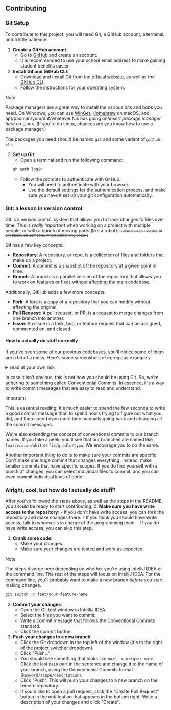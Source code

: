 ## Contributing
### Git Setup
To contribute to this project, you will need Git,
a GitHub account, a terminal, and a little patience.
1. **Create a GitHub account**:
    - Go to [GitHub](https://github.com) and create an account.
    - It is recommended to use your school email address to make gaining student benefits easier.
2. **Install Git and GitHub CLI**:
    - Download and install Git from the [official website](https://git-scm.com), as well as the
      [GitHub CLI](https://cli.github.com).
    - Follow the instructions for your operating system.
> [!NOTE]
> Package managers are a great way to install the various bits and bobs you need.
> On Windows,
> you can use [WinGet](https://learn.microsoft.com/en-us/windows/package-manager/winget/),
> [Homebrew](https://brew.sh) on macOS,
> and apt/pacman/yum/dnf/whatever Nix has going on/*insert package manager here* on Linux.
> (If you're on Linux, chances are you know how to use a package manager.)
>
> The packages you need should be named `git` and some variant of `github-cli`.

3. **Set up Git**:
    - Open a terminal and run the following command:
    ```sh
    gh auth login
   ```
    - Follow the prompts to authenticate with GitHub.
        - You will need to authenticate with your browser.
        - Use the default settings for the authentication process, and make sure you have it set up your git configuration automatically.
### Git: a lesson in version control
Git is a version control system that allows you to track changes to files over time.
This is *really important* when working on a project with multiple people,
or with a bunch of moving parts (like a robot).
<small><s>It also makes it easier to pin blame on someone when something breaks</s></small>

Git has a few key concepts:
- **Repository**: A repository, or repo, is a collection of files and folders that make up a project.
- **Commit**: A commit is a snapshot of the repository at a given point in time.
- **Branch**: A branch is a parallel version of the repository that allows you to work on features or fixes without affecting the main codebase.

Additionally, GitHub adds a few more concepts:
- **Fork**: A fork is a copy of a repository that you can modify without affecting the original.
- **Pull Request**: A pull request, or PR, is a request to merge changes from one branch into another.
- **Issue**: An issue is a task, bug, or feature request that can be assigned, commented on, and closed.

#### How to actually do stuff correctly
If you've seen some of our previous codebases, you'll notice some of them are a bit of a mess.
Here's some screenshots of egregious examples.
<details>
<summary>read at your own risk</summary><br>
<div style="text-align: center; margin: auto;">
<img src="../img/bad-commits-1.png"/><br>
<img src="../img/bad-commits-2.png" /><br>
<img src="../img/bad-commits-3.png" /><br>
<img src="../img/bad-commits-4.png" /><br>
<img src="../img/bad-commits-5.png" /><br>
<i>You get the idea.</i></div><br>
</details>


In case it isn't obvious, this is not how you should be using Git.
So,
we're adhering to something
called [Conventionial Commits](https://www.conventionalcommits.org/en/v1.0.0/).
In essence, it's a way to write commit messages that are easy to read and understand.
> [!IMPORTANT]
> This is essential reading.
> It's much easier to spend the few seconds
> to write a good commit message than to spend hours trying to figure out what you did,
> and then spend even more time manually going back and changing all the commit messages.

We're also extending the concept of conventional commits to our branch names.
If you take a peek,
you'll see that our branches are named like `feat/vision/akit` or `fix/gradle/typo`.
We encourage you to do the same.

Another important thing to do is to make sure your commits are specific.
Don't make one huge commit that changes everything.
Instead, make smaller commits that have specific scopes.
If you do find yourself with a bunch of changes, you can select individual files to commit,
and you can even commit individual lines of code.

### Alright, cool, but how do I actually do stuff?
After you've followed the steps above, as well as the steps in the README, you should be ready to start contributing.
0. **Make sure you have write access to the repository**:
    - If you don't have write access, you can fork the repository and make changes there.
      - If you think you should have write access, talk to whoever's in charge of the programming team.
    - If you do have write access, you can skip this step.
1. **Crank some code**:
    - Make your changes.
    - Make sure your changes are tested and work as expected.
> [!NOTE]
> The steps diverge here depending on whether you're using IntelliJ IDEA or the command line.
> The rest of the steps will focus on IntelliJ IDEA.
> For the command line, you'll probably want to make a new branch *before* you start making changes.
> ```sh
> git switch -c feat/your-feature-name
> ```
2. **Commit your changes**:
    - Open the Git tool window in IntelliJ IDEA.
    - Select the files you want to commit.
    - Write a commit message that follows the [Conventional Commits](https://www.conventionalcommits.org/en/v1.0.0/) standard.
    - Click the commit button.
3. **Push your changes to a new branch**:
    - Click the Git dropdown in the top left of the window (it's to the right of the project switcher dropdown).
    - Click "Push...".
    - You should see something that looks like `main -> origin: main`. Click the last `main` part in the sentence and change it to the name of your branch, using the Conventionial Commits format (`keyword/scope/description`).
    - Click "Push". This will push your changes to a new branch on the remote repository.
    - If you'd like to open a pull request, click the "Create Pull Request" button in the notification that appears in the bottom right. Write a description of your changes and click "Create".